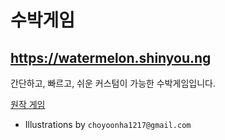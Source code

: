 # 수박게임

## https://watermelon.shinyou.ng

간단하고, 빠르고, 쉬운 커스텀이 가능한 수박게임입니다.

[원작 게임](https://github.com/liyupi/daxigua)

- Illustrations by `choyoonha1217@gmail.com`
